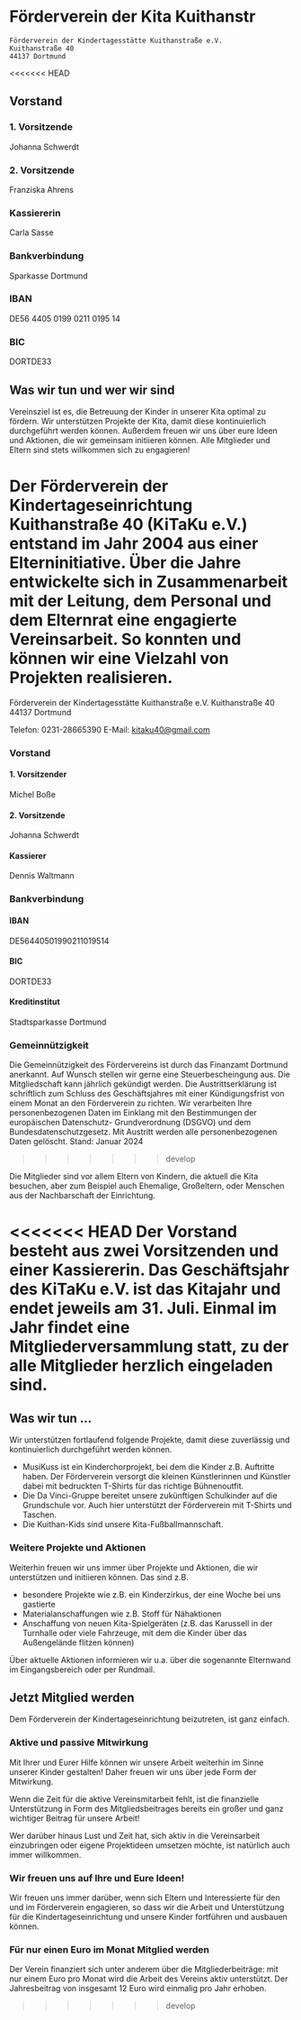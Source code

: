 # Förderverein der Kita Kuithanstr
    Förderverein der Kindertagesstätte Kuithanstraße e.V.
    Kuithanstraße 40
    44137 Dortmund

<<<<<<< HEAD
## Vorstand
### 1. Vorsitzende
Johanna Schwerdt
### 2. Vorsitzende
Franziska Ahrens
### Kassiererin
Carla Sasse

### Bankverbindung
Sparkasse Dortmund
### IBAN 
DE56 4405 0199 0211 0195 14
### BIC 
DORTDE33

## Was wir tun und wer wir sind
Vereinsziel ist es, die Betreuung der Kinder in unserer Kita optimal zu fördern. Wir unterstützen Projekte der Kita, damit diese kontinuierlich durchgeführt werden können. Außerdem freuen wir uns über eure Ideen und Aktionen, die wir gemeinsam initiieren können. Alle Mitglieder und Eltern sind stets willkommen sich zu engagieren!

Der Förderverein der Kindertageseinrichtung Kuithanstraße 40 (KiTaKu e.V.) entstand im Jahr 2004 aus einer Elterninitiative. Über die Jahre entwickelte sich in Zusammenarbeit mit der Leitung, dem Personal und dem Elternrat eine engagierte Vereinsarbeit. So konnten und können wir eine Vielzahl von Projekten realisieren.
=======
Förderverein der Kindertagesstätte Kuithanstraße e.V.
Kuithanstraße 40
44137 Dortmund

Telefon: 0231-28665390
E-Mail: kitaku40@gmail.com

### Vorstand

#### 1\. Vorsitzender
Michel Boße

#### 2\. Vorsitzende
Johanna Schwerdt

#### Kassierer
Dennis Waltmann

### Bankverbindung
#### IBAN
DE56440501990211019514
#### BIC
DORTDE33

#### Kreditinstitut
Stadtsparkasse Dortmund

### Gemeinnützigkeit
Die Gemeinnützigkeit des Fördervereins ist durch das Finanzamt
Dortmund anerkannt. Auf Wunsch stellen wir gerne eine
Steuerbescheingung aus.
Die Mitgliedschaft kann jährlich gekündigt werden. Die
Austrittserklärung ist schriftlich zum Schluss des Geschäftsjahres
mit einer Kündigungsfrist von einem Monat an den Förderverein zu
richten.
Wir verarbeiten Ihre personenbezogenen Daten im Einklang mit
den Bestimmungen der europäischen Datenschutz-
Grundverordnung (DSGVO) und dem Bundesdatenschutzgesetz. Mit
Austritt werden alle personenbezogenen Daten gelöscht.
Stand: Januar 2024
>>>>>>> develop

Die Mitglieder sind vor allem Eltern von Kindern, die aktuell die Kita besuchen, aber zum Beispiel auch Ehemalige, Großeltern, oder Menschen aus der Nachbarschaft der Einrichtung.

<<<<<<< HEAD
Der Vorstand besteht aus zwei Vorsitzenden und einer Kassiererin. Das Geschäftsjahr des KiTaKu e.V. ist das Kitajahr und endet jeweils am 31. Juli. Einmal im Jahr findet eine Mitgliederversammlung statt, zu der alle Mitglieder herzlich eingeladen sind.
=======
## Was wir tun ...
Wir unterstützen fortlaufend folgende Projekte, damit
diese zuverlässig und kontinuierlich durchgeführt werden
können.
* MusiKuss ist ein Kinderchorprojekt, bei dem die
Kinder z.B. Auftritte haben. Der Förderverein versorgt
die kleinen Künstlerinnen und Künstler dabei mit
bedruckten T-Shirts für das richtige Bühnenoutfit.
* Die Da Vinci-Gruppe bereitet unsere zukünftigen
Schulkinder auf die Grundschule vor. Auch hier
unterstützt der Förderverein mit T-Shirts und Taschen.
* Die Kuithan-Kids sind unsere Kita-Fußballmannschaft.

### Weitere Projekte und Aktionen
Weiterhin freuen wir uns immer über Projekte und
Aktionen, die wir unterstützen und initiieren können. Das
sind z.B.
* besondere Projekte wie z.B. ein Kinderzirkus, der eine
Woche bei uns gastierte
* Materialanschaffungen wie z.B. Stoff für Nähaktionen
* Anschaffung von neuen Kita-Spielgeräten (z.B. das
Karussell in der Turnhalle oder viele Fahrzeuge, mit
dem die Kinder über das Außengelände flitzen
können)

Über aktuelle Aktionen informieren wir u.a. über die
sogenannte Elternwand im Eingangsbereich oder per
Rundmail.

## Jetzt Mitglied werden
Dem Förderverein der Kindertageseinrichtung
beizutreten, ist ganz einfach.

### Aktive und passive Mitwirkung
Mit Ihrer und Eurer Hilfe können wir unsere Arbeit
weiterhin im Sinne unserer Kinder gestalten! Daher
freuen wir uns über jede Form der Mitwirkung.

Wenn die Zeit für die aktive Vereinsmitarbeit fehlt,
ist die finanzielle Unterstützung in Form des
Mitgliedsbeitrages bereits ein großer und ganz
wichtiger Beitrag für unsere Arbeit!

Wer darüber hinaus Lust und Zeit hat, sich aktiv in die
Vereinsarbeit einzubringen oder eigene Projektideen
umsetzen möchte, ist natürlich auch immer willkommen.

### Wir freuen uns auf Ihre und Eure Ideen!
Wir freuen uns immer darüber, wenn sich Eltern und
Interessierte für den und im Förderverein engagieren,
so dass wir die Arbeit und Unterstützung für
die Kindertageseinrichtung und unsere Kinder
fortführen und ausbauen können.
### Für nur einen Euro im Monat Mitglied werden
Der Verein finanziert sich unter anderem über die
Mitgliederbeiträge: mit nur einem Euro pro Monat wird
die Arbeit des Vereins aktiv unterstützt.
Der Jahresbeitrag von insgesamt 12 Euro wird einmalig
pro Jahr erhoben.
>>>>>>> develop
